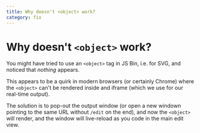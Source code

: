```yaml
---
title: Why doesn't <object> work?
category: fix
---
```

# Why doesn't `<object>` work?

You might have tried to use an `<object>` tag in JS Bin, i.e. for SVG, and noticed that *nothing* appears.

This appears to be a quirk in modern browsers (or certainly Chrome) where the `<object>` can't be rendered inside and iframe (which we use for our real-time output).

The solution is to pop-out the output window (or open a new windown pointing to the same URL without `/edit` on the end), and now the `<object>` will render, and the window will live-reload as you code in the main edit view.